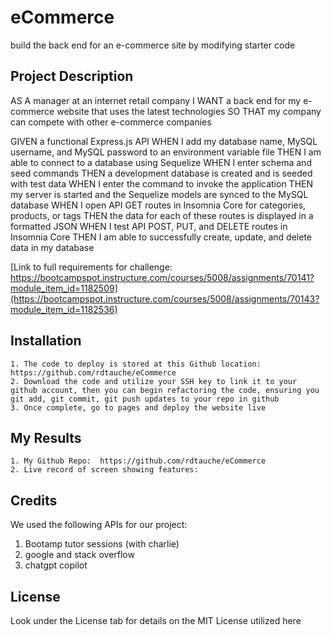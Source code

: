 # eCommerce
build the back end for an e-commerce site by modifying starter code

## Project Description

AS A manager at an internet retail company
I WANT a back end for my e-commerce website that uses the latest technologies
SO THAT my company can compete with other e-commerce companies

GIVEN a functional Express.js API
WHEN I add my database name, MySQL username, and MySQL password to an environment variable file
THEN I am able to connect to a database using Sequelize
WHEN I enter schema and seed commands
THEN a development database is created and is seeded with test data
WHEN I enter the command to invoke the application
THEN my server is started and the Sequelize models are synced to the MySQL database
WHEN I open API GET routes in Insomnia Core for categories, products, or tags
THEN the data for each of these routes is displayed in a formatted JSON
WHEN I test API POST, PUT, and DELETE routes in Insomnia Core
THEN I am able to successfully create, update, and delete data in my database

[Link to full requirements for challenge:  https://bootcampspot.instructure.com/courses/5008/assignments/70141?module_item_id=1182509](https://bootcampspot.instructure.com/courses/5008/assignments/70143?module_item_id=1182536)

## Installation

    1. The code to deploy is stored at this Github location:  https://github.com/rdtauche/eCommerce
    2. Download the code and utilize your SSH key to link it to your github account, then you can begin refactoring the code, ensuring you git add, git commit, git push updates to your repo in github
    3. Once complete, go to pages and deploy the website live

## My Results
    1. My Github Repo:  https://github.com/rdtauche/eCommerce
    2. Live record of screen showing features: 
    


## Credits
We used the following APIs for our project:
1. Bootamp tutor sessions (with charlie)
2. google and stack overflow
3. chatgpt copilot


## License

Look under the License tab for details on the MIT License utilized here
